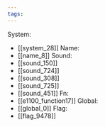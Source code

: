 ```yaml
---
tags:
---
```

System:
- [[system_28]]
Name:
- [[name_8]]
Sound:
- [[sound_150]]
- [[sound_724]]
- [[sound_308]]
- [[sound_725]]
- [[sound_451]]
Fn:
- [[e1100_function17]]
Global:
- [[global_0]]
Flag:
- [[flag_9478]]
